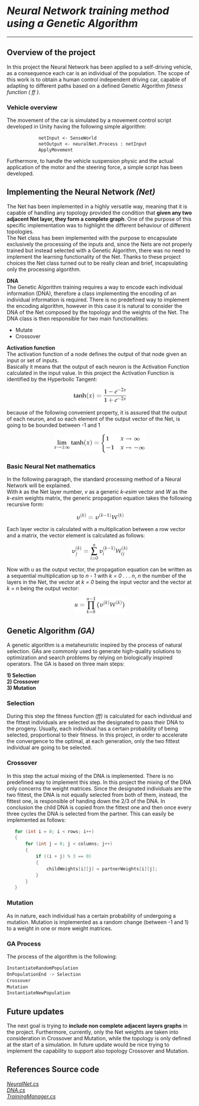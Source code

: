 # *Neural Network training method using a Genetic Algorithm*
 ---
## Overview of the project
In this project the Neural Network has been applied to a self-driving vehicle, as a consequence each car is an individual of the population. The scope of this work is to obtain a human control independent driving car, capable of adapting to different paths based on a defined Genetic Algorithm *fitness function ( ff )*. 

### Vehicle overview     
The movement of the car is simulated by a movement control script developed in Unity having the following simple algorithm:
```
            netInput <- SenseWorld
            netOutput <- neuralNet.Process : netInput
            ApplyMovement
```
Furthermore, to handle the vehicle suspension physic and the actual application of the motor and the steering force, a simple script has been developed.
        
        
## Implementing the Neural Network *(Net)*
The Net has been implemented in a highly versatile way, meaning that it is capable of handling any topology provided the condition that **given any two adjacent Net layer, they form a complete graph**. One of the purpose of this specific implementation was to highlight the different behaviour of different topologies.            
The Net class has been implemented with the purpose to encapsulate exclusively the processing of the inputs and, since the Nets are not properly trained but instead selected with a Genetic Algorithm, there was no need to implement the learning functionality of the Net. Thanks to these project choices the Net class turned out to be really clean and brief, incapsulating only the processing algorithm.           
     
**DNA**       
The Genetic Algorithm training requires a way to encode each individual information (DNA), therefore a class implementing the encoding of an individual information is required. There is no predefined way to implement the encoding algorithm, however in this case it is natural to consider the DNA of the Net composed by the topology and the weights of the Net. The DNA class is then responsible for two main functionalities:   
* Mutate
* Crossover
     
          
**Activation function**       
The activation function of a node defines the output of that node given an input or set of inputs.     
Basically it means that the output of each neuron is the Activation Function calculated in the input value. In this project the Activation Function is identified by the Hyperbolic Tangent:        

<p align="center">
    <img src="Assets/Equations/tanh.png"/>
</p>

because of the following convenient property, it is assured that the output of each neuron, and so each element of the output vector of the Net, is going to be bounded between -1 and 1    

<p align="center">
    <img src="Assets/Equations/tanhlim.png"/>
</p>      
      
         
### Basic Neural Net mathematics       
In the following paragraph, the standard processing method of a Neural Network will be explained.     
With *k* as the Net layer number, *v* as a generic *k-esim* vector and *W* as the *k-esim* weights matrix, the generic propagation equation takes the following recursive form:      
<p align="center">
    <img src="Assets/Equations/vk.png"/>
</p>      

Each layer vector is calculated with a multiplication between a row vector and a matrix, the vector element is calculated as follows:    

<p align="center">
    <img src="Assets/Equations/vkelem.png"/>
</p> 

Now with *u* as the output vector, the propagation equation can be written as a sequential multiplication up to *n - 1* with *k = 0 . . . n*, *n* the number of the layers in the Net, the vector at *k = 0* being the input vector and the vector at *k = n* being the output vector:     

<p align="center">
    <img src="Assets/Equations/outputv.png"/>
</p> 
      

## Genetic Algorithm *(GA)*

A genetic algorithm is a metaheuristic inspired by the process of natural selection. GAs are commonly used to generate high-quality solutions to optimization and search problems by relying on biologically inspired operators.
The GA is based on three main steps:      

**1) Selection**     
**2) Crossover**     
**3) Mutation**    

### Selection
During this step the fitness function *(ff)* is calculated for each individual and the fittest individuals are selected as the designated to pass their DNA to the progeny. Usually, each individual has a certain probability of being selected, proportional to their fitness. In this project, in order to accelerate the convergence to the optimal, at each generation, only the two fittest individual are going to be selected.     

### Crossover
In this step the actual mixing of the DNA is implemented. There is no predefined way to implement this step. In this project the mixing of the DNA only concerns the weight matrices. Since the designated individuals are the two fittest, the DNA is not equally selected from both of them, instead, the fittest one, is responsible of handing down the 2/3 of the DNA. In conclusion the child DNA is copied from the fittest one and then once every three cycles the DNA is selected from the partner. This can easily be implemented as follows:

```C#
   for (int i = 0; i < rows; i++)
   {
       for (int j = 0; j < columns; j++)
       {
           if ((i + j) % 3 == 0)
           {
               childWeights[i][j] = partnerWeights[i][j];
           }
       }
   }
```     

### Mutation
As in nature, each individual has a certain probability of undergoing a mutation. Mutation is implemented as a random change (between -1 and 1) to a weight in one or more weight matrices.     

### GA Process
The process of the algorithm is the following:     
```C#
InstantiateRandomPopulation
OnPopulationEnd -> Selection
Crossover
Mutation
InstantiateNewPopulation
```     

## Future updates      
The next goal is trying to **include non complete adjacent layers graphs** in the project. Furthermore, currently, only the Net weights are taken into consideration in Crossover and Mutation, while the topology is only defined at the start of a simulation. In future update would be nice trying to implement the capability to support also topology Crossover and Mutation.     

## References Source code
*[NeuralNet.cs](/Assets/Scripts/NeuralNet/NeuralNet.cs)*    
*[DNA.cs](/Assets/Scripts/NeuralNet/DNA.cs)*     
*[TrainingManager.cs](/Assets/Scripts/Managers/TrainingManager.cs)*

